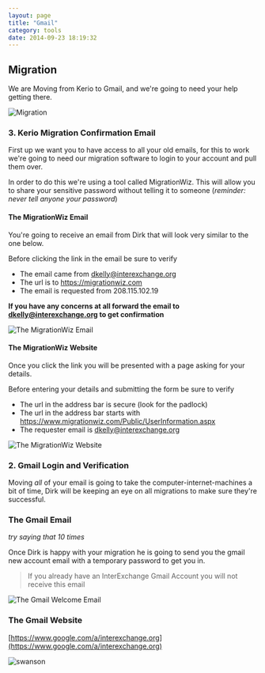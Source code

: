 ```yaml
---
layout: page
title: "Gmail"
category: tools
date: 2014-09-23 18:19:32
---
```


## Migration

We are Moving from Kerio to Gmail, and we're going to need your help getting there.

![Migration](https://cloud.githubusercontent.com/assets/81055/4381165/17ba3bfc-4372-11e4-98dd-1ad99565f6c2.png)

### 3. Kerio Migration Confirmation Email

First up we want you to have access to all your old emails, for this to work we're
going to need our migration software to login to your account and pull them over.

In order to do this we're using a tool called MigrationWiz. This will allow you to
share your sensitive password without telling it to someone (_reminder: never tell
anyone your password_)

#### The MigrationWiz Email

You're going to receive an email from Dirk that will look very similar to the one below.

Before clicking the link in the email be sure to verify

* The email came from dkelly@interexchange.org
* The url is to https://migrationwiz.com
* The email is requested from 208.115.102.19

**If you have any concerns at all forward the email to dkelly@interexchange.org to get confirmation**

![The MigrationWiz Email](https://cloud.githubusercontent.com/assets/81055/4381286/91984864-4373-11e4-837c-fb1e75f0c28a.png)

#### The MigrationWiz Website

Once you click the link you will be presented with a page asking for your details.

Before entering your details and submitting the form be sure to verify

* The url in the address bar is secure (look for the padlock)
* The url in the address bar starts with https://www.migrationwiz.com/Public/UserInformation.aspx
* The requester email is dkelly@interexchange.org

![The MigrationWiz Website](https://cloud.githubusercontent.com/assets/81055/4381318/23fabe94-4374-11e4-81a2-c363142c3671.png)

### 2. Gmail Login and Verification

Moving _all_ of your email is going to take the computer-internet-machines a bit of time,
Dirk will be keeping an eye on all migrations to make sure they're successful.

### The Gmail Email

_try saying that 10 times_

Once Dirk is happy with your migration he is going to send you the gmail new account email
with a temporary password to get you in.

> If you already have an InterExchange Gmail Account you will not receive this email

![The Gmail Welcome Email](https://cloud.githubusercontent.com/assets/81055/4381338/66ce0136-4374-11e4-9ab6-3eceec48f9ad.png)

### The Gmail Website

[https://www.google.com/a/interexchange.org](https://www.google.com/a/interexchange.org)

![swanson](https://cloud.githubusercontent.com/assets/81055/4381402/760ce2ec-4375-11e4-9222-f4ade407445e.gif)
